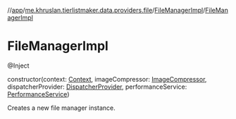 //[app](../../../index.md)/[me.khruslan.tierlistmaker.data.providers.file](../index.md)/[FileManagerImpl](index.md)/[FileManagerImpl](-file-manager-impl.md)

# FileManagerImpl

@Inject

constructor(context: [Context](https://developer.android.com/reference/kotlin/android/content/Context.html), imageCompressor: [ImageCompressor](../-image-compressor/index.md), dispatcherProvider: [DispatcherProvider](../../me.khruslan.tierlistmaker.data.providers.dispatchers/-dispatcher-provider/index.md), performanceService: [PerformanceService](../../me.khruslan.tierlistmaker.util.performance/-performance-service/index.md))

Creates a new file manager instance.
